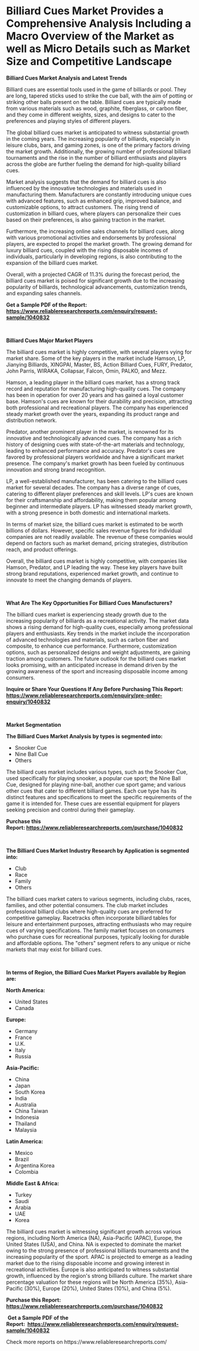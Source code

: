 <p><h1>Billiard Cues Market Provides a Comprehensive Analysis Including a Macro Overview of the Market as well as Micro Details such as Market Size and Competitive Landscape</h1></p><p><strong>Billiard Cues Market Analysis and Latest Trends</strong></p>
<p><p>Billiard cues are essential tools used in the game of billiards or pool. They are long, tapered sticks used to strike the cue ball, with the aim of potting or striking other balls present on the table. Billiard cues are typically made from various materials such as wood, graphite, fiberglass, or carbon fiber, and they come in different weights, sizes, and designs to cater to the preferences and playing styles of different players.</p><p>The global billiard cues market is anticipated to witness substantial growth in the coming years. The increasing popularity of billiards, especially in leisure clubs, bars, and gaming zones, is one of the primary factors driving the market growth. Additionally, the growing number of professional billiard tournaments and the rise in the number of billiard enthusiasts and players across the globe are further fueling the demand for high-quality billiard cues.</p><p>Market analysis suggests that the demand for billiard cues is also influenced by the innovative technologies and materials used in manufacturing them. Manufacturers are constantly introducing unique cues with advanced features, such as enhanced grip, improved balance, and customizable options, to attract customers. The rising trend of customization in billiard cues, where players can personalize their cues based on their preferences, is also gaining traction in the market.</p><p>Furthermore, the increasing online sales channels for billiard cues, along with various promotional activities and endorsements by professional players, are expected to propel the market growth. The growing demand for luxury billiard cues, coupled with the rising disposable incomes of individuals, particularly in developing regions, is also contributing to the expansion of the billiard cues market.</p><p>Overall, with a projected CAGR of 11.3% during the forecast period, the billiard cues market is poised for significant growth due to the increasing popularity of billiards, technological advancements, customization trends, and expanding sales channels.</p></p>
<p><strong>Get a Sample PDF of the Report:&nbsp; <a href="https://www.reliableresearchreports.com/enquiry/request-sample/1040832">https://www.reliableresearchreports.com/enquiry/request-sample/1040832</a></strong></p>
<p>&nbsp;</p>
<p><strong>Billiard Cues Major Market Players</strong></p>
<p><p>The billiard cues market is highly competitive, with several players vying for market share. Some of the key players in the market include Hamson, LP, Jianying Billiards, XINGPAI, Master, BS, Action Billiard Cues, FURY, Predator, John Parris, WIRAKA, Collapsar, Falcon, Omin, PALKO, and Mezz.</p><p>Hamson, a leading player in the billiard cues market, has a strong track record and reputation for manufacturing high-quality cues. The company has been in operation for over 20 years and has gained a loyal customer base. Hamson's cues are known for their durability and precision, attracting both professional and recreational players. The company has experienced steady market growth over the years, expanding its product range and distribution network.</p><p>Predator, another prominent player in the market, is renowned for its innovative and technologically advanced cues. The company has a rich history of designing cues with state-of-the-art materials and technology, leading to enhanced performance and accuracy. Predator's cues are favored by professional players worldwide and have a significant market presence. The company's market growth has been fueled by continuous innovation and strong brand recognition.</p><p>LP, a well-established manufacturer, has been catering to the billiard cues market for several decades. The company has a diverse range of cues, catering to different player preferences and skill levels. LP's cues are known for their craftsmanship and affordability, making them popular among beginner and intermediate players. LP has witnessed steady market growth, with a strong presence in both domestic and international markets.</p><p>In terms of market size, the billiard cues market is estimated to be worth billions of dollars. However, specific sales revenue figures for individual companies are not readily available. The revenue of these companies would depend on factors such as market demand, pricing strategies, distribution reach, and product offerings.</p><p>Overall, the billiard cues market is highly competitive, with companies like Hamson, Predator, and LP leading the way. These key players have built strong brand reputations, experienced market growth, and continue to innovate to meet the changing demands of players.</p></p>
<p>&nbsp;</p>
<p><strong>What Are The Key Opportunities For Billiard Cues Manufacturers?</strong></p>
<p><p>The billiard cues market is experiencing steady growth due to the increasing popularity of billiards as a recreational activity. The market data shows a rising demand for high-quality cues, especially among professional players and enthusiasts. Key trends in the market include the incorporation of advanced technologies and materials, such as carbon fiber and composite, to enhance cue performance. Furthermore, customization options, such as personalized designs and weight adjustments, are gaining traction among customers. The future outlook for the billiard cues market looks promising, with an anticipated increase in demand driven by the growing awareness of the sport and increasing disposable income among consumers.</p></p>
<p><strong>Inquire or Share Your Questions If Any Before Purchasing This Report: <a href="https://www.reliableresearchreports.com/enquiry/pre-order-enquiry/1040832">https://www.reliableresearchreports.com/enquiry/pre-order-enquiry/1040832</a></strong></p>
<p>&nbsp;</p>
<p><strong>Market Segmentation</strong></p>
<p><strong>The Billiard Cues Market Analysis by types is segmented into:</strong></p>
<p><ul><li>Snooker Cue</li><li>Nine Ball Cue</li><li>Others</li></ul></p>
<p><p>The billiard cues market includes various types, such as the Snooker Cue, used specifically for playing snooker, a popular cue sport; the Nine Ball Cue, designed for playing nine-ball, another cue sport game; and various other cues that cater to different billiard games. Each cue type has its distinct features and specifications to meet the specific requirements of the game it is intended for. These cues are essential equipment for players seeking precision and control during their gameplay.</p></p>
<p><strong>Purchase this Report:&nbsp;<a href="https://www.reliableresearchreports.com/purchase/1040832">https://www.reliableresearchreports.com/purchase/1040832</a></strong></p>
<p>&nbsp;</p>
<p><strong>The Billiard Cues Market Industry Research by Application is segmented into:</strong></p>
<p><ul><li>Club</li><li>Race</li><li>Family</li><li>Others</li></ul></p>
<p><p>The billiard cues market caters to various segments, including clubs, races, families, and other potential consumers. The club market includes professional billiard clubs where high-quality cues are preferred for competitive gameplay. Racetracks often incorporate billiard tables for leisure and entertainment purposes, attracting enthusiasts who may require cues of varying specifications. The family market focuses on consumers who purchase cues for recreational purposes, typically looking for durable and affordable options. The "others" segment refers to any unique or niche markets that may exist for billiard cues.</p></p>
<p>&nbsp;</p>
<p><strong>In terms of Region, the Billiard Cues Market Players available by Region are:</strong></p>
<p>
    <p> <strong> North America: </strong>
        <ul>
            <li>United States</li>
            <li>Canada</li>
        </ul>
        </p> 
    <p> <strong> Europe: </strong>
        <ul>
            <li>Germany</li>
            <li>France</li>
            <li>U.K.</li>
            <li>Italy</li>
            <li>Russia</li>
        </ul>
        </p> 
    <p> <strong> Asia-Pacific: </strong>
        <ul>
            <li>China</li>
            <li>Japan</li>
            <li>South Korea</li>
            <li>India</li>
            <li>Australia</li>
            <li>China Taiwan</li>
            <li>Indonesia</li>
            <li>Thailand</li>
            <li>Malaysia</li>
        </ul>
        </p> 
    <p> <strong> Latin America: </strong>
        <ul>
            <li>Mexico</li>
            <li>Brazil</li>
            <li>Argentina Korea</li>
            <li>Colombia</li>
        </ul>
        </p> 
    <p> <strong> Middle East & Africa: </strong>
        <ul>
            <li>Turkey</li>
            <li>Saudi</li>
            <li>Arabia</li>
            <li>UAE</li>
            <li>Korea</li>
        </ul>
    </p>
    </p>
<p><p>The billiard cues market is witnessing significant growth across various regions, including North America (NA), Asia-Pacific (APAC), Europe, the United States (USA), and China. NA is expected to dominate the market owing to the strong presence of professional billiards tournaments and the increasing popularity of the sport. APAC is projected to emerge as a leading market due to the rising disposable income and growing interest in recreational activities. Europe is also anticipated to witness substantial growth, influenced by the region's strong billiards culture. The market share percentage valuation for these regions will be North America (35%), Asia-Pacific (30%), Europe (20%), United States (10%), and China (5%).</p></p>
<p><strong>Purchase this Report: <a href="https://www.reliableresearchreports.com/purchase/1040832">https://www.reliableresearchreports.com/purchase/1040832</a></strong></p>
<p>&nbsp;<strong>Get a Sample PDF of the Report:&nbsp;&nbsp;<a href="https://www.reliableresearchreports.com/enquiry/request-sample/1040832">https://www.reliableresearchreports.com/enquiry/request-sample/1040832</a></strong></p>
<p><strong></strong></p>
<p>Check more reports on https://www.reliableresearchreports.com/</p>